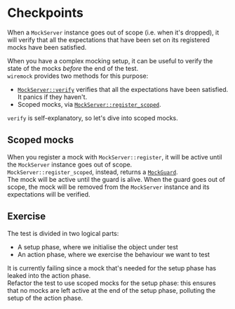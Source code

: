 # Checkpoints

When a `MockServer` instance goes out of scope (i.e. when it's dropped), it will verify that all the expectations
that have been set on its registered mocks have been satisfied.

When you have a complex mocking setup, it can be useful to verify the state of the mocks _before_ the end
of the test.  
`wiremock` provides two methods for this purpose:

- [`MockServer::verify`](https://docs.rs/wiremock/latest/wiremock/struct.MockServer.html#method.verify) verifies
  that all the expectations have been satisfied. It panics if they haven't.
- Scoped mocks, via [`MockServer::register_scoped`](https://docs.rs/wiremock/latest/wiremock/struct.MockServer.html#method.register_scoped).

`verify` is self-explanatory, so let's dive into scoped mocks.

## Scoped mocks

When you register a mock with `MockServer::register`, it will be active until the `MockServer` instance goes out of
scope.  
`MockServer::register_scoped`, instead, returns a [`MockGuard`](https://docs.rs/wiremock/latest/wiremock/struct.MockGuard.html).  
The mock will be active until the guard is alive. When the guard goes out of scope, the mock will be removed from the
`MockServer` instance and its expectations will be verified.

## Exercise

The test is divided in two logical parts:

- A setup phase, where we initialise the object under test
- An action phase, where we exercise the behaviour we want to test

It is currently failing since a mock that's needed for the setup phase has leaked into the action phase.  
Refactor the test to use scoped mocks for the setup phase: this ensures that no mocks are left active at the end of
the setup phase, polluting the setup of the action phase.